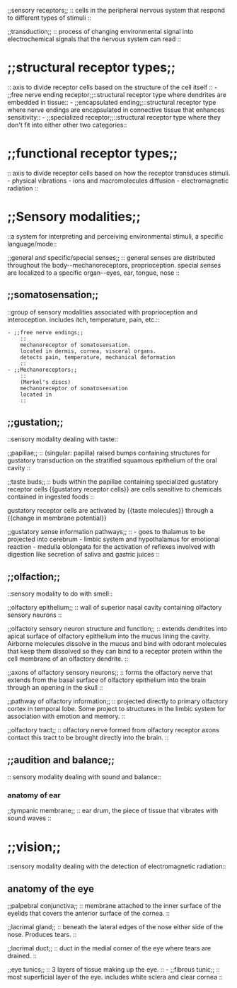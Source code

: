 ;;sensory receptors;;
::
cells in the peripheral nervous system that respond to different types of stimuli
::

;;transduction;;
::
process of changing environmental signal into electrochemical signals that the
nervous system can read
::

# ;;structural receptor types;;

::
axis to divide receptor cells based on the structure of the cell itself
::
    - ;;free nerve ending receptor;;::structural receptor type where dendrites are embedded in tissue::
    - ;;encapsulated ending;;::structural receptor type where nerve endings are
      encapsulated in connective tissue that enhances sensitivity::
    - ;;specialized receptor;;::structural receptor type where they don't fit into either other two categories::

# ;;functional receptor types;;

::
axis to divide receptor cells based on how the receptor transduces stimuli.
    - physical vibrations
    - ions and macromolecules diffusion
    - electromagnetic radiation
::

# ;;Sensory modalities;;
::a system for interpreting and perceiving environmental stimuli, a specific
language/mode::

;;general and specific/special senses;;
::
general senses are distributed throughout the body--mechanoreceptors, proprioception.
special senses are localized to a specific organ--eyes, ear, tongue, nose
::

## ;;somatosensation;;
::group of sensory modalities associated with proprioception and interoception.
includes itch, temperature, pain, etc.::

    - ;;free nerve endings;;
        ::
        mechanoreceptor of somatosensation.
        located in dermis, cornea, visceral organs.
        detects pain, temperature, mechanical deformation
        ::
    - ;;Mechanoreceptors;;
        ::
        (Merkel's discs)
        mechanoreceptor of somatosensation
        located in 
        ::

## ;;gustation;;
::sensory modality dealing with taste::

;;papillae;;
::
(singular: papilla)
raised bumps containing structures for gustatory transduction on
the stratified squamous epithelium of the oral cavity
::

;;taste buds;;
::
buds within the papillae containing specialized gustatory receptor cells
{{gustatory receptor cells}} are cells sensitive to chemicals contained in ingested foods
::

gustatory receptor cells are activated by {{taste molecules}} through a {{change in membrane potential}}

;;gustatory sense information pathways;;
::
    - goes to thalamus to be projected into cerebrum
    - limbic system and hypothalamus for emotional reaction
    - medulla oblongata for the activation of reflexes involved with digestion
      like secretion of saliva and gastric juices
::

## ;;olfaction;;
::sensory modality to do with smell::

;;olfactory epithelium;;
::
wall of superior nasal cavity containing olfactory sensory neurons
::

;;olfactory sensory neuron structure and function;;
::
extends dendrites into apical surface of olfactory epithelium into the mucus
lining the cavity. Airborne molecules dissolve in the mucus and bind with
odorant molecules that keep them dissolved so they can bind to a receptor
protein within the cell membrane of an olfactory dendrite.
::

;;axons of olfactory sensory neurons;;
::
forms the olfactory nerve that extends from the basal surface of olfactory
epithelium into the brain through an opening in the skull
::

;;pathway of olfactory information;;
::
projected directly to primary olfactory cortex in temporal lobe.
Some project to structures in the limbic system for association with emotion and
memory.
::

;;olfactory tract;;
::
olfactory nerve formed from olfactory receptor axons contact this tract to be
brought directly into the brain.
::

## ;;audition and balance;;
:: sensory modality dealing with sound and balance::

### anatomy of ear

;;tympanic membrane;;
::
ear drum, the piece of tissue that vibrates with sound
waves
::

# ;;vision;;
::sensory modality dealing with the detection of electromagnetic radiation::

## anatomy of the eye

;;palpebral conjunctiva;;
::
membrane attached to the inner surface of the eyelids
that covers the anterior surface of the cornea.
::

;;lacrimal gland;;
::
beneath the lateral edges of the nose either side of the nose. 
Produces tears.
::

;;lacrimal duct;;
::
duct in the medial corner of the eye where tears are drained.
::

;;eye tunics;;
::
3 layers of tissue making up the eye.
::
    - ;;fibrous tunic;;
    ::
    most superficial layer of the eye.
    includes white sclera and clear cornea
    ::

